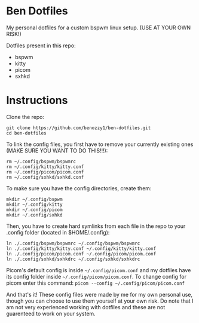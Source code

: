 # Ben Dotfiles 
My personal dotfiles for a custom bspwm linux setup. (USE AT YOUR OWN RISK!)

Dotfiles present in this repo:
  * bspwm
  * kitty
  * picom
  * sxhkd

# Instructions
Clone the repo:
```
git clone https://github.com/benozzy1/ben-dotfiles.git
cd ben-dotfiles
```

To link the config files, you first have to remove your currently existing ones (MAKE SURE YOU WANT TO DO THIS!!!):
```
rm ~/.config/bspwm/bspwmrc
rm ~/.config/kitty/kitty.conf
rm ~/.config/picom/picom.conf
rm ~/.config/sxhkd/sxhkd.conf
```

To make sure you have the config directories, create them:
```
mkdir ~/.config/bspwm
mkdir ~/.config/kitty
mkdir ~/.config/picom
mkdir ~/.config/sxhkd
```

Then, you have to create hard symlinks from each file in the repo to your .config folder (located in $HOME/.config):
```
ln ./.config/bspwm/bspwmrc ~/.config/bspwm/bspwmrc
ln ./.config/kitty/kitty.conf ~/.config/kitty/kitty.conf
ln ./.config/picom/picom.conf ~/.config/picom/picom.conf
ln ./.config/sxhkd/sxhkdrc ~/.config/sxhkd/sxhkdrc
```

Picom's default config is inside `~/.config/picom.conf` and my dotfiles have its config folder inside `~/.config/picom/picom.conf`. To change config for picom enter this command:
`picom --config ~/.config/picom/picom.conf`

And that's it! These config files were made by me for my own personal use, though you can choose to use them yourself at your own risk. Do note that I am not very experienced working with dotfiles and these are not guarenteed to work on your system.
